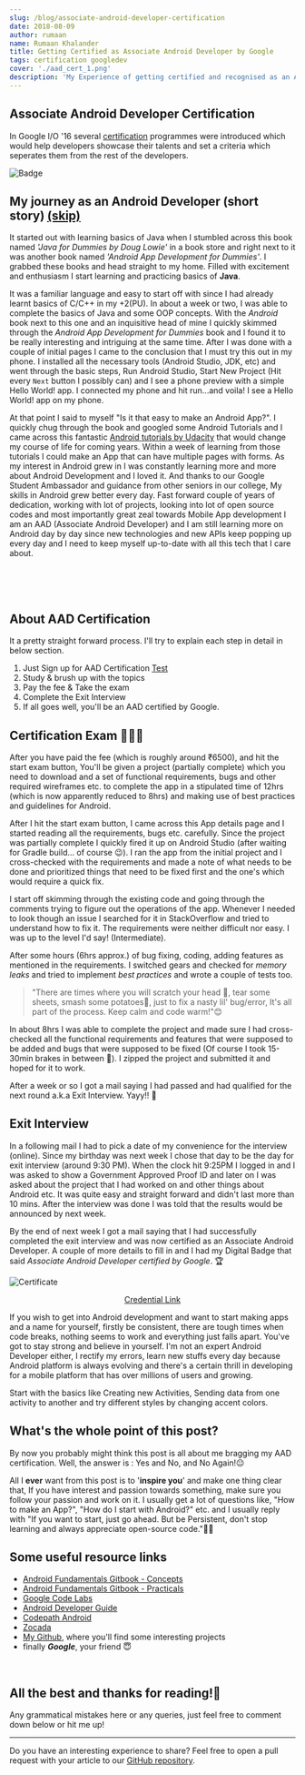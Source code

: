 ```yaml
---
slug: /blog/associate-android-developer-certification
date: 2018-08-09
author: rumaan
name: Rumaan Khalander
title: Getting Certified as Associate Android Developer by Google
tags: certification googledev
cover: './aad_cert_1.png'
description: 'My Experience of getting certified and recognised as an Associate Android Developer.'
---
```


## Associate Android Developer Certification

In Google I/O '16 several [certification](https://developers.google.com/training/certification/) programmes were introduced which would help developers showcase their talents and set a criteria which seperates them from the rest of the developers.


![Badge](https://api.accredible.com/v1/frontend/credential_website_embed_image/badge/11316860)

## My journey as an Android Developer (short story) [(skip)](#aad-req)

It started out with learning basics of Java when I stumbled across this book named _\'Java for Dummies by Doug Lowie\'_ in a book store and right next to it was another book named _'Android App Development for Dummies'_. I grabbed these books and head straight to my home. Filled with excitement and enthusiasm I start learning and practicing basics of **Java**. 

It was a familiar language and easy to start off with since I had already learnt basics of C/C++ in my +2(PU). In about a week or two, I was able to complete the basics of Java and some OOP concepts. With the _Android_ book next to this one and an inquisitive head of mine I quickly skimmed through the _Android App Development for Dummies_ book and I found it to be really interesting and intriguing at the same time. After I was done with a couple of initial pages I came to the conclusion that I must try this out in my phone. I installed all the necessary tools (Android Studio, JDK, etc) and went through the basic steps, Run Android Studio, Start New Project (Hit every `Next` button I possibly can) and I see a phone preview with a simple Hello World! app. I connected my phone and hit run...and voila! I see a Hello World! app on my phone. 

At that point I said to myself "Is it that easy to make an Android App?". I quickly chug through the book and googled some Android Tutorials and I came across this fantastic [Android tutorials by Udacity](https://in.udacity.com/course/new-android-fundamentals--ud851) that would change my course of life for coming years. Within a week of learning from those tutorials I could make an App that can have multiple pages with forms. As my interest in Android grew in I was constantly learning more and more about Android Development and I loved it. And thanks to our Google Student Ambassador and guidance from other seniors in our college, My skills in Android grew better every day. Fast forward couple of years of dedication, working with lot of projects, looking into lot of open source codes and most importantly great zeal towards Mobile App development I am an AAD (Associate Android Developer) and I am still learning more on Android day by day since new technologies and new APIs keep popping up every day and I need to keep myself up-to-date with all this tech that I care about. 

<div id="aad-req">
<br><br><br>


## About AAD Certification

It a pretty straight forward process. I'll try to explain each step in detail in below section.

1. Just Sign up for AAD Certification [Test](https://developers.google.com/training/certification/associate-android-developer)
2. Study & brush up with the topics
3. Pay the fee & Take the exam
4. Complete the Exit Interview
5. If all goes well, you'll be an AAD certified by Google.

## Certification Exam 👨🏻‍💻

After you have paid the fee (which is roughly around ₹6500), and hit the start exam button, 
You'll be given a project (partially complete) which you need to download and a set of functional requirements, bugs and other required wireframes etc. to complete the app in a stipulated time of 12hrs (which is now apparently reduced to 8hrs) and making use of best practices and guidelines for Android.

After I hit the start exam button, I came across this App details page and I started reading all the requirements, bugs etc. carefully. Since the project was partially complete I quickly fired it up on Android Studio (after waiting for Gradle build... of course 😉). I ran the app from the initial project and I cross-checked with the requirements and made a note of what needs to be done and prioritized things that need to be fixed first and the one's which would require a quick fix.  

I start off skimming through the existing code and going through the comments trying to figure out the operations of the app. Whenever I needed to look though an issue I searched for it in StackOverflow and tried to understand how to fix it. The requirements were neither difficult nor easy. I was up to the level I'd say! (Intermediate).

After some hours (6hrs approx.) of bug fixing, coding, adding features as mentioned in the requirements. I switched gears and checked for _memory leaks_ and tried to implement _best practices_ and wrote a couple of tests too. 

> "There are times where you will scratch your head 🤯, tear some sheets, smash some potatoes🥔, just to fix a nasty lil' bug/error, It's all part of the process. Keep calm and code warm!"😊 

In about 8hrs I was able to complete the project and made sure I had cross-checked all the functional requirements and features that were supposed to be added and bugs that were supposed to be fixed (Of course I took 15-30min brakes in between 🥤). I zipped the project and submitted it and hoped for it to work. 

After a week or so I got a mail saying I had passed and had qualified for the next round a.k.a Exit Interview. Yayy!! 🎉

## Exit Interview 

In a following mail I had to pick a date of my convenience for the interview (online). Since my birthday was next week I chose that day to be the day for exit interview (around 9:30 PM). When the clock hit 9:25PM I logged in and I was asked to show a Government Approved Proof ID and later on I was asked about the project that I had worked on and other things about Android etc. It was quite easy and straight forward and didn't last more than 10 mins. After the interview was done I was told that the results would be announced by next week.

By the end of next week I got a mail saying that I had successfully completed the exit interview and was now certified as an Associate Android Developer.
A couple of more details to fill in and I had my Digital Badge that said _Associate Android Developer certified by Google_. 🏆

![Certificate](https://api.accredible.com/v1/frontend/credential_website_embed_image/certificate/11316860)

<center>

[Credential Link](https://www.credential.net/1e49ousi)
</center>

If you wish to get into Android development and want to start making apps and a name for yourself, firstly be consistent, there are tough times when code breaks, nothing seems to work and everything just falls apart. You've got to stay strong and believe in yourself. I'm not an expert Android Developer either, I rectify my errors, learn new stuffs every day because Android platform is always evolving and there's a certain thrill in developing for a mobile platform that has over millions of users and growing.

Start with the basics like Creating new Activities, Sending data from one activity to another and try different styles by changing accent colors. 

## What's the whole point of this post?

By now you probably might think this post is all about me bragging my AAD certification. Well, the answer is : Yes and No, and No Again!😐

All I **ever** want from this post is to '__inspire you__' and make one thing clear that, If you have interest and passion towards something, make sure you follow your passion and work on it. I usually get a lot of questions like, "How to make an App?", "How do I start with Android?" etc. and I usually reply with "If you want to start, just go ahead. But be Persistent, don't stop learning and always appreciate open-source code."✌🏻

## Some useful resource links

- [Android Fundamentals Gitbook - Concepts](https://legacy.gitbook.com/book/google-developer-training/android-developer-fundamentals-course-concepts)
- [Android Fundamentals Gitbook - Practicals](https://legacy.gitbook.com/book/google-developer-training/android-developer-fundamentals-course-practicals)
- [Google Code Labs](https://codelabs.developers.google.com/)
- [Android Developer Guide](https://developer.android.com/guide/)
- [Codepath Android](https://guides.codepath.com/android)
- [Zocada](https://zocada.com/)
- [My Github](https://github.com/rumaan), where you'll find some interesting projects
- finally __*Google*__, your friend 😇

<br>

## All the best and thanks for reading!🤗
Any grammatical mistakes here or any queries, just feel free to comment down below or hit me up!

</div>

***


<!--![Certificate](https://api.accredible.com/v1/frontend/credential_website_embed_image/certificate/11316860)
-->

Do you have an interesting experience to share? Feel free to open a pull request with your article to our [GitHub repository](https://github.com/haxzie/sosc-website). 

